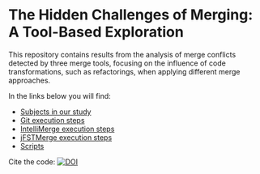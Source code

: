 # The Hidden Challenges of Merging: A Tool-Based Exploration

This repository contains results from the analysis of merge conflicts detected by three merge tools, focusing on the influence of code transformations, such as refactorings, when applying different merge approaches.

In the links below you will find:

* [Subjects in our study](/subjects.md)
* [Git execution steps](/git_execution/git_execution_steps.md)
* [IntelliMerge execution steps](/intellimerge_execution/intellimerge_execution_steps.md)
* [jFSTMerge execution steps](/jfstmerge_execution/jfstmerge_execution_steps.md)
* [Scripts](https://doi.org/10.5281/zenodo.13912933)

Cite the code: [![DOI](https://zenodo.org/badge/DOI/10.5281/zenodo.13912933.svg)](https://doi.org/10.5281/zenodo.13912933)

